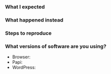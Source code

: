 <!--
Think you found a bug?
======================
Use the template below to log a new bug.

Have a feature request?
=======================
Remove the template below and add your feature request.
-->

### What I expected

### What happened instead

### Steps to reproduce

### What versions of software are you using?

- Browser:
- Papi:
- WordPress:
